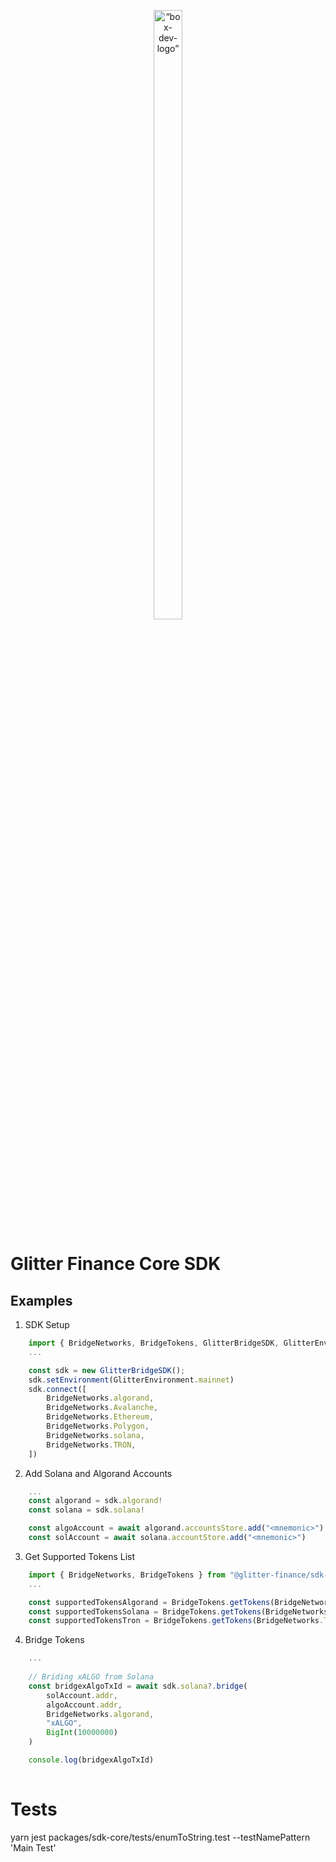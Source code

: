 <p align="center">
  <img src="https://uploads-ssl.webflow.com/6192268c5227a1c40c9ba3b0/636d358e04bd2d6007a20cee_glitter-logo-trans-nov-1-p-500.png" alt= “box-dev-logo” width="30%" height="50%">
</p>

# Glitter Finance Core SDK

## Examples


1. SDK Setup

```typescript
    import { BridgeNetworks, BridgeTokens, GlitterBridgeSDK, GlitterEnvironment } from "@glitter-finance/sdk-core";
    ...

    const sdk = new GlitterBridgeSDK();
    sdk.setEnvironment(GlitterEnvironment.mainnet)
    sdk.connect([
        BridgeNetworks.algorand,
        BridgeNetworks.Avalanche,
        BridgeNetworks.Ethereum,
        BridgeNetworks.Polygon,
        BridgeNetworks.solana,
        BridgeNetworks.TRON,
    ])
```

2. Add Solana and Algorand Accounts

```typescript
    ...
    const algorand = sdk.algorand!
    const solana = sdk.solana!

    const algoAccount = await algorand.accountsStore.add("<mnemonic>")
    const solAccount = await solana.accountStore.add("<mnemonic>")
```

3. Get Supported Tokens List

```typescript
    import { BridgeNetworks, BridgeTokens } from "@glitter-finance/sdk-core";
    ...

    const supportedTokensAlgorand = BridgeTokens.getTokens(BridgeNetworks.algorand)
    const supportedTokensSolana = BridgeTokens.getTokens(BridgeNetworks.solana)
    const supportedTokensTron = BridgeTokens.getTokens(BridgeNetworks.TRON)
```

4. Bridge Tokens

```typescript
    ...
    
    // Briding xALGO from Solana
    const bridgexAlgoTxId = await sdk.solana?.bridge(
        solAccount.addr,
        algoAccount.addr,
        BridgeNetworks.algorand,
        "xALGO",
        BigInt(10000000)
    )

    console.log(bridgexAlgoTxId)
    
```

# Tests

yarn jest packages/sdk-core/tests/enumToString.test --testNamePattern 'Main Test'